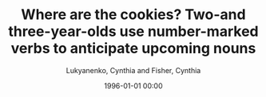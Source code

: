 ---
layout: post
title: Where are the cookies? Two-and three-year-olds use number-marked verbs to anticipate upcoming nouns

date: 1996-01-01 00:00
author: Lukyanenko, Cynthia and Fisher, Cynthia
journal: Cognition

year: 2016
---